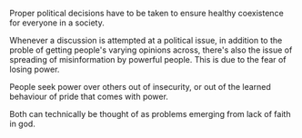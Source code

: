 Proper political decisions have to be taken to ensure healthy coexistence for everyone in a society.

Whenever a discussion is attempted at a political issue, in addition to the proble of getting people's varying opinions across, there's also the issue of spreading of misinformation by powerful people. This is due to the fear of losing power.

People seek power over others out of insecurity, or out of the learned behaviour of pride that comes with power.

Both can technically be thought of as problems emerging from lack of faith in god.